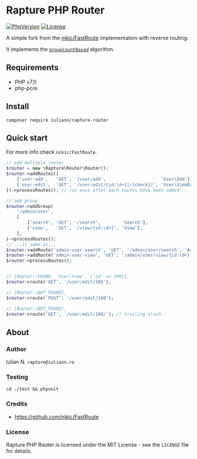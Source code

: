 # Rapture PHP Router

[![PhpVersion](https://img.shields.io/badge/php-7.0-orange.svg?style=flat-square)](#)
[![License](https://img.shields.io/badge/license-MIT-blue.svg?style=flat-square)](#)

A simple fork from the [nikic/FastRoute](https://github.com/nikic/FastRoute) implementation with reverse routing.

It implements the [`GroupCountBased`](http://nikic.github.io/2014/02/18/Fast-request-routing-using-regular-expressions.html) algorithm.

## Requirements

- PHP v7.0
- php-pcre

## Install

```
composer require iuliann/rapture-router
```

## Quick start

For more info check `nikic/FastRoute`.
```php
// add multiple routes
$router = new \Rapture\Router\Router();
$router->addRoutes([
    ['user-add',   'GET', '/user/add',                     'User\Add'],
    ['user-edit',  'GET', '/user/edit/{id:\d+}[/{check}]', 'User\ViewDate'],
])->processRoutes(); // run once after each routes have been added

// add group
$router->addGroup(
    '/admin/user',
    [
        ['search', 'GET', '/search',        'Search'],
        ['view',   'GET', '/view/{id:\d+}', 'View'],
    ],
)->processRoutes();
// ...is same as...
$router->addRoute('admin-user-search', 'GET', '/admin/user/search', 'Admin\User\Search');
$router->addRoute('admin-user-view', 'GET', '/admin/user/view/{id:\d+}', 'Admin\User\View')
$router->processRoutes();


// [Router::FOUND, 'User\View', ['id' => 100]],
$router->route('GET', '/user/edit/100');

// [Router::NOT_FOUND],
$router->route('POST', '/user/edit/100');

// [Router::NOT_FOUND],
$router->route('GET', '/user/edit/100/'); // trailing slash
```

## About

### Author

Iulian N. `rapture@iuliann.ro`

### Testing

```
cd ./test && phpunit
```

### Credits

- https://github.com/nikic/FastRoute

### License

Rapture PHP Router is licensed under the MIT License - see the `LICENSE` file for details.
